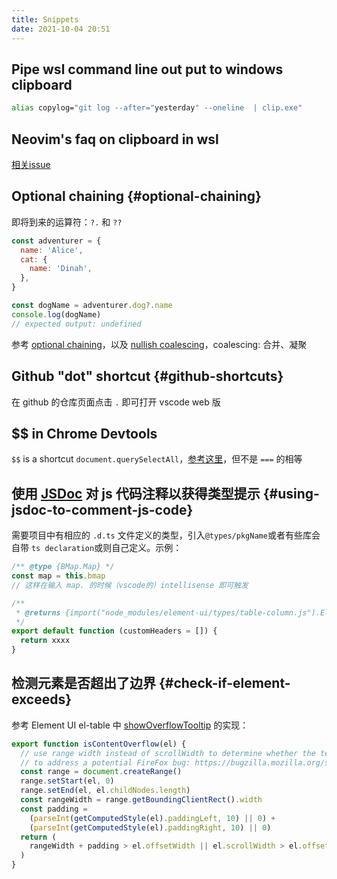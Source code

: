 ```yaml
---
title: Snippets
date: 2021-10-04 20:51
---
```


## Pipe wsl command line out put to windows clipboard

```bash
alias copylog="git log --after="yesterday" --oneline  | clip.exe"
```

## Neovim's faq on clipboard in wsl

[相关issue](https://github.com/neovim/neovim/wiki/FAQ#how-to-use-the-windows-clipboard-from-wsl)

## Optional chaining {#optional-chaining}

即将到来的运算符：`?.` 和 `??`

```javascript
const adventurer = {
  name: 'Alice',
  cat: {
    name: 'Dinah',
  },
}

const dogName = adventurer.dog?.name
console.log(dogName)
// expected output: undefined
```

参考 [optional chaining](https://developer.mozilla.org/en-US/docs/Web/JavaScript/Reference/Operators/Optional_chaining)，以及 [nullish coalescing](https://developer.mozilla.org/en-US/docs/Web/JavaScript/Reference/Operators/Nullish_coalescing_operator)，coalescing: 合并、凝聚

## Github "dot" shortcut {#github-shortcuts}

在 github 的仓库页面点击 `.` 即可打开 vscode web 版

## $$ in Chrome Devtools

`$$` is a shortcut `document.querySelectAll`，[参考这里](https://medium.com/frontmen/art-of-debugging-with-chrome-devtools-ab7b5fd8e0b4)，但不是 `===` 的相等

## 使用 [JSDoc](https://jsdoc.app/) 对 js 代码注释以获得类型提示 {#using-jsdoc-to-comment-js-code}

需要项目中有相应的 `.d.ts` 文件定义的类型，引入`@types/pkgName`或者有些库会自带 `ts declaration`或则自己定义。示例：

```javascript
/** @type {BMap.Map} */
const map = this.bmap
// 这样在输入 map. 的时候（vscode的）intellisense 即可触发

/**
 * @returns {import("node_modules/element-ui/types/table-column.js").ElTableColumn[]}
 */
export default function (customHeaders = []) {
  return xxxx
}
```

## 检测元素是否超出了边界 {#check-if-element-exceeds}

参考 Element UI el-table 中 [showOverflowTooltip](https://github.com/ElemeFE/element/blob/50a464ea555c0711d1c47efa31c3cff742ededf1/packages/table/src/table-body.js#L252) 的实现：

```javascript
export function isContentOverflow(el) {
  // use range width instead of scrollWidth to determine whether the text is overflowing
  // to address a potential FireFox bug: https://bugzilla.mozilla.org/show_bug.cgi?id=1074543#c3
  const range = document.createRange()
  range.setStart(el, 0)
  range.setEnd(el, el.childNodes.length)
  const rangeWidth = range.getBoundingClientRect().width
  const padding =
    (parseInt(getComputedStyle(el).paddingLeft, 10) || 0) +
    (parseInt(getComputedStyle(el).paddingRight, 10) || 0)
  return (
    rangeWidth + padding > el.offsetWidth || el.scrollWidth > el.offsetWidth
  )
}
```
